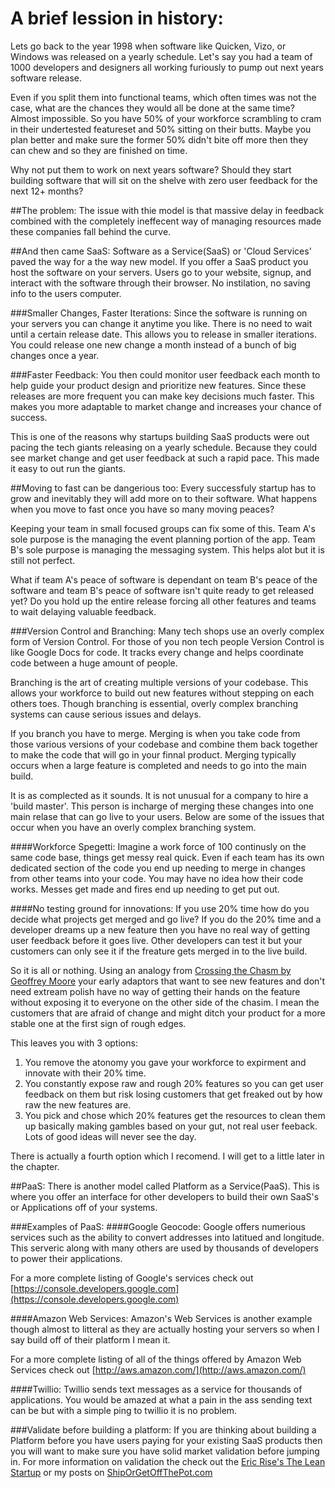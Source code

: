 # A brief lession in history:
Lets go back to the year 1998 when software like Quicken, Vizo, or Windows was released on a yearly schedule. Let's say you had a team of 1000 developers and designers all working furiously to pump out next years software release.

Even if you split them into functional teams, which often times was not the case, what are the chances they would all be done at the same time? Almost impossible. So you have 50% of your workforce scrambling to cram in their undertested featureset and 50% sitting on their butts. Maybe you plan better and make sure the former 50% didn't bite off more then they can chew and so they are finished on time.

Why not put them to work on next years software? Should they start building software that will sit on the shelve with zero user feedback for the next 12+ months?

##The problem:
The issue with thie model is that massive delay in feedback combined with the completely ineffecent way of managing resources made these companies fall behind the curve.

##And then came SaaS:
Software as a Service(SaaS) or 'Cloud Services' paved the way for a the way new model. If you offer a SaaS product you host the software on your servers. Users go to your website, signup, and interact with the software through their browser. No instilation, no saving info to the users computer.

###Smaller Changes, Faster Iterations:
Since the software is running on your servers you can change it anytime you like. There is no need to wait until a certain release date. This allows you to release in smaller iterations. You could release one new change a month instead of a bunch of big changes once a year.

###Faster Feedback:
You then could monitor user feedback each month to help guide your product design and prioritize new features. Since these releases are more frequent you can make key decisions much faster. This makes you more adaptable to market change and increases your chance of success.

This is one of the reasons why startups building SaaS products were out pacing the tech giants releasing on a yearly schedule. Because they could see market change and get user feedback at such a rapid pace. This made it easy to out run the giants.

##Moving to fast can be dangerious too:
Every successfuly startup has to grow and inevitably they will add more on to their software. What happens when you move to fast once you have so many moving peaces?

Keeping your team in small focused groups can fix some of this. Team A's sole purpose is the managing the event planning portion of the app. Team B's sole purpose is managing the messaging system. This helps alot but it is still not perfect.

What if team A's peace of software is dependant on team B's peace of the software and team B's peace of software isn't quite ready to get released yet? Do you hold up the entire release forcing all other features and teams to wait delaying valuable feedback.

###Version Control and Branching:
Many tech shops use an overly complex form of Version Control. For those of you non tech people Version Control is like Google Docs for code. It tracks every change and helps coordinate code between a huge amount of people.

Branching is the art of creating multiple versions of your codebase. This allows your workforce to build out new features without stepping on each others toes. Though branching is essential, overly complex branching systems can cause serious issues and delays.

If you branch you have to merge. Merging is when you take code from those various versions of your codebase and combine them back together to make the code that will go in your finnal product. Merging typically occurs when a large feature is completed and needs to go into the main build.

It is as complected as it sounds. It is not unusual for a company to hire a 'build master'. This person is incharge of merging these changes into one main relase that can go live to your users. Below are some of the issues that occur when you have an overly complex branching system.

####Workforce Spegetti:
Imagine a work force of 100 continusly on the same code base, things get messy real quick. Even if each team has its own dedicated section of the code you end up needing to merge in changes from other teams into your code. You may have no idea how their code works. Messes get made and fires end up needing to get put out.

####No testing ground for innovations:
If you use 20% time how do you decide what projects get merged and go live? If you do the 20% time and a developer dreams up a new feature then you have no real way of getting user feedback before it goes live. Other developers can test it but your customers can only see it if the freature gets merged in to the live build.

 So it is all or nothing. Using an analogy from [Crossing the Chasm by Geoffrey Moore](http://www.amazon.com/Crossing-Chasm-Marketing-High-Tech-Mainstream/dp/0060517123) your early adaptors that want to see new features and don't need extream polish have no way of getting their hands on the feature without exposing it to everyone on the other side of the chasim. I mean the customers that are afraid of change and might ditch your product for a more stable one at the first sign of rough edges.

This leaves you with 3 options:

1. You remove the atonomy you gave your workforce to expirment and innovate with their 20% time.
2. You constantly expose raw and rough 20% features so you can get user feedback on them but risk losing customers that get freaked out by how raw the new features are.
3. You pick and chose which 20% features get the resources to clean them up basically making gambles based on your gut, not real user feeback. Lots of good ideas will never see the day.

There is actually a fourth option which I recomend. I will get to a little later in the chapter.

##PaaS:
There is another model called Platform as a Service(PaaS). This is where you offer an interface for other developers to build their own SaaS's or Applications off of your systems.

###Examples of PaaS:
####Google Geocode:
Google offers numerious services such as the ability to convert addresses into latitued and longitude. This serveric along with many others are used by thousands of developers to power their applications.

For a more complete listing of Google's services check out [https://console.developers.google.com](https://console.developers.google.com)


####Amazon Web Services:
Amazon's Web Services is another example though almost to litteral as they are actually hosting your servers so when I say build off of their platform I mean it.

For a more complete listing of all of the things offered by Amazon Web Services check out [http://aws.amazon.com/](http://aws.amazon.com/)


####Twillio:
Twillio sends text messages as a service for thousands of applications. You would be amazed at what a pain in the ass sending text can be but with a simple ping to twillio it is no problem.


###Validate before building a platform:
If you are thinking about building a Platform before you have users paying for your existing SaaS products then you will want to make sure you have solid market validation before jumping in. For more information on validation the check out the [Eric Rise's The Lean Startup](http://theleanstartup.com/) or my posts on [ShipOrGetOffThePot.com](http://shiporgetoffthepot.com)
